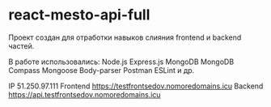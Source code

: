 # react-mesto-api-full

Проект создан для отработки навыков слияния frontend и backend частей.

В работе использовались: Node.js Express.js MongoDB MongoDB Compass Mongoose Body-parser Postman ESLint и др.

IP 51.250.97.111
Frontend https://testfrontsedov.nomoredomains.icu
Backend https://api.testfrontsedov.nomoredomains.icu